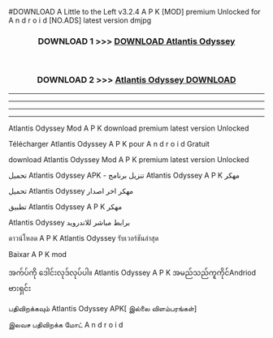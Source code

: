 #DOWNLOAD A Little to the Left v3.2.4 A P K [MOD] premium Unlocked for A n d r o i d [NO.ADS] latest version dmjpg 



<div align="center">

<h3>DOWNLOAD 1 >>> <a href="https://downloadmod1.web.app/?judul=Atlantis Odyssey ">DOWNLOAD Atlantis Odyssey </a></h3><br>

<h3>DOWNLOAD 2 >>> <a href="https://downloadmod1.web.app/?judul=Atlantis Odyssey ">Atlantis Odyssey  DOWNLOAD </a></h3>

</div>


----------------------------------------------------------

----------------------------------------------------------

----------------------------------------------------------

----------------------------------------------------------


Atlantis Odyssey  Mod A P K download premium latest version Unlocked

Télécharger Atlantis Odyssey  A P K pour A n d r o i d Gratuit

download Atlantis Odyssey  Mod A P K premium latest version Unlocked

تحميل Atlantis Odyssey  APK - تنزيل برنامج Atlantis Odyssey  A P K مهكر

تحميل Atlantis Odyssey  مهكر اخر اصدار

تطبيق Atlantis Odyssey  A P K مهكر

Atlantis Odyssey  برابط مباشر للاندرويد

ดาวน์โหลด A P K Atlantis Odyssey  รับเวอร์ชันล่าสุด

Baixar A P K mod

အက်ပ်ကို ဒေါင်းလုဒ်လုပ်ပါ။ Atlantis Odyssey  A P K အမည်သည်ကူကိုင်Andriod ဗားရှင်း

பதிவிறக்கவும் Atlantis Odyssey  APK[ இல்லை விளம்பரங்கள்] 
 
இலவச பதிவிறக்க மோட் A n d r o i d



